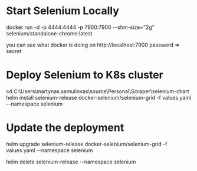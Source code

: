 # Start Selenium Locally

docker run -d -p 4444:4444 -p 7900:7900 --shm-size="2g" selenium/standalone-chrome:latest

you can see what docker is doing on http://localhost:7900 password => secret

# Deploy Selenium to K8s cluster

cd C:\Users\martynas.samuilovas\source\Personal\Scraper\selenium-chart
helm install selenium-release docker-selenium/selenium-grid -f values.yaml --namespace selenium

# Update the deployment
helm upgrade selenium-release docker-selenium/selenium-grid -f values.yaml --namespace selenium

helm delete selenium-release --namespace selenium
